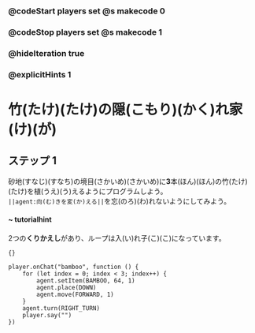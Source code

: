 ### @codeStart players set @s makecode 0
### @codeStop players set @s makecode 1

### @hideIteration true 
### @explicitHints 1


# 竹(たけ)(たけ)の隠(こもり)(かく)れ家(け)(が)

## ステップ 1
砂地(すなじ)(すなち)の境目(さかいめ)(さかいめ)に**3**本(ほん)(ほん)の竹(たけ)(たけ)を植(うえ)(う)えるようにプログラムしよう。</br>
``||agent:向(む)きを変(か)える||``を忘(のろ)(わ)れないようにしてみよう。</br>

#### ~ tutorialhint
2つの**くりかえし**があり、ループは入(い)れ子(こ)(こ)になっています。

```template
{}
```

```ghost
player.onChat("bamboo", function () {
    for (let index = 0; index < 3; index++) {
        agent.setItem(BAMBOO, 64, 1)
        agent.place(DOWN)
        agent.move(FORWARD, 1)
    }
    agent.turn(RIGHT_TURN)
    player.say("")
})
```



